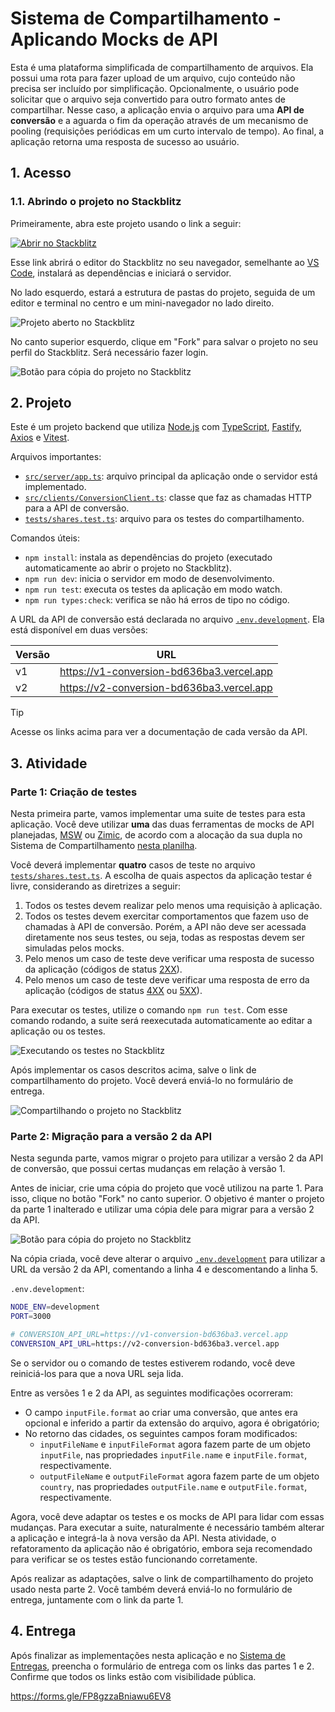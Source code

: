 # Sistema de Compartilhamento - Aplicando Mocks de API

Esta é uma plataforma simplificada de compartilhamento de arquivos. Ela possui
uma rota para fazer upload de um arquivo, cujo conteúdo não precisa ser incluído
por simplificação. Opcionalmente, o usuário pode solicitar que o arquivo seja
convertido para outro formato antes de compartilhar. Nesse caso, a aplicação
envia o arquivo para uma **API de conversão** e a aguarda o fim da operação
através de um mecanismo de pooling (requisições periódicas em um curto intervalo
de tempo). Ao final, a aplicação retorna uma resposta de sucesso ao usuário.

## 1. Acesso

### 1.1. Abrindo o projeto no Stackblitz

Primeiramente, abra este projeto usando o link a seguir:

[![Abrir no Stackblitz](https://developer.stackblitz.com/img/open_in_stackblitz.svg)](https://stackblitz.com/github/diego-aquino/api-mocking-app-sharing?startScript=dev&file=README.md)

Esse link abrirá o editor do Stackblitz no seu navegador, semelhante ao
[VS Code](https://code.visualstudio.com), instalará as dependências e iniciará o
servidor.

No lado esquerdo, estará a estrutura de pastas do projeto, seguida de um editor
e terminal no centro e um mini-navegador no lado direito.

![Projeto aberto no Stackblitz](./docs/images/project-opened-on-stackblitz.png)

No canto superior esquerdo, clique em "Fork" para salvar o projeto no seu perfil
do Stackblitz. Será necessário fazer login.

![Botão para cópia do projeto no Stackblitz](./docs/images/stackblitz-fork.png)

## 2. Projeto

Este é um projeto backend que utiliza [Node.js](https://nodejs.org) com
[TypeScript](https://www.typescriptlang.org), [Fastify](https://fastify.dev),
[Axios](https://axios-http.com) e [Vitest](https://vitest.dev).

Arquivos importantes:

- [`src/server/app.ts`](./src/server/app.ts): arquivo principal da aplicação
  onde o servidor está implementado.
- [`src/clients/ConversionClient.ts`](./src/clients/ConversionClient.ts): classe
  que faz as chamadas HTTP para a API de conversão.
- [`tests/shares.test.ts`](./tests/shares.test.ts): arquivo para os testes do
  compartilhamento.

Comandos úteis:

- `npm install`: instala as dependências do projeto (executado automaticamente
  ao abrir o projeto no Stackblitz).
- `npm run dev`: inicia o servidor em modo de desenvolvimento.
- `npm run test`: executa os testes da aplicação em modo watch.
- `npm run types:check`: verifica se não há erros de tipo no código.

A URL da API de conversão está declarada no arquivo
[`.env.development`](./.env.development). Ela está disponível em duas versões:

| Versão | URL                                       |
| ------ | ----------------------------------------- |
| v1     | https://v1-conversion-bd636ba3.vercel.app |
| v2     | https://v2-conversion-bd636ba3.vercel.app |

> [!TIP]
>
> Acesse os links acima para ver a documentação de cada versão da API.

## 3. Atividade

### Parte 1: Criação de testes

Nesta primeira parte, vamos implementar uma suite de testes para esta aplicação.
Você deve utilizar **uma** das duas ferramentas de mocks de API planejadas,
[MSW](https://github.com/mswjs/msw) ou
[Zimic](https://github.com/zimicjs/zimic), de acordo com a alocação da sua dupla
no Sistema de Compartilhamento
[nesta planilha](https://docs.google.com/spreadsheets/d/1fOp-6efUEp4KZx8UI9w0EuewHeWP1kIhWzWfViSihW0/edit?usp=sharing).

Você deverá implementar **quatro** casos de teste no arquivo
[`tests/shares.test.ts`](./tests/shares.test.ts). A escolha de quais aspectos da
aplicação testar é livre, considerando as diretrizes a seguir:

1. Todos os testes devem realizar pelo menos uma requisição à aplicação.
2. Todos os testes devem exercitar comportamentos que fazem uso de chamadas à
   API de conversão. Porém, a API não deve ser acessada diretamente nos seus
   testes, ou seja, todas as respostas devem ser simuladas pelos mocks.
3. Pelo menos um caso de teste deve verificar uma resposta de sucesso da
   aplicação (códigos de status
   [2XX](https://developer.mozilla.org/en-US/docs/Web/HTTP/Status#successful_responses)).
4. Pelo menos um caso de teste deve verificar uma resposta de erro da aplicação
   (códigos de status
   [4XX](https://developer.mozilla.org/en-US/docs/Web/HTTP/Status#client_error_responses)
   ou
   [5XX](https://developer.mozilla.org/en-US/docs/Web/HTTP/Status#server_error_responses)).

Para executar os testes, utilize o comando `npm run test`. Com esse comando
rodando, a suite será reexecutada automaticamente ao editar a aplicação ou os
testes.

![Executando os testes no Stackblitz](./docs/images/stackblitz-tests.png)

Após implementar os casos descritos acima, salve o link de compartilhamento do
projeto. Você deverá enviá-lo no formulário de entrega.

![Compartilhando o projeto no Stackblitz](./docs/images/stackblitz-sharing.png)

### Parte 2: Migração para a versão 2 da API

Nesta segunda parte, vamos migrar o projeto para utilizar a versão 2 da API de
conversão, que possui certas mudanças em relação à versão 1.

Antes de iniciar, crie uma cópia do projeto que você utilizou na parte 1. Para
isso, clique no botão "Fork" no canto superior. O objetivo é manter o projeto da
parte 1 inalterado e utilizar uma cópia dele para migrar para a versão 2 da API.

![Botão para cópia do projeto no Stackblitz](./docs/images/stackblitz-refork.png)

Na cópia criada, você deve alterar o arquivo
[`.env.development`](./.env.development) para utilizar a URL da versão 2 da API,
comentando a linha 4 e descomentando a linha 5.

`.env.development`:

```bash
NODE_ENV=development
PORT=3000

# CONVERSION_API_URL=https://v1-conversion-bd636ba3.vercel.app
CONVERSION_API_URL=https://v2-conversion-bd636ba3.vercel.app
```

Se o servidor ou o comando de testes estiverem rodando, você deve reiniciá-los
para que a nova URL seja lida.

Entre as versões 1 e 2 da API, as seguintes modificações ocorreram:

- O campo `inputFile.format` ao criar uma conversão, que antes era opcional e
  inferido a partir da extensão do arquivo, agora é obrigatório;
- No retorno das cidades, os seguintes campos foram modificados:
  - `inputFileName` e `inputFileFormat` agora fazem parte de um objeto
    `inputFile`, nas propriedades `inputFile.name` e `inputFile.format`,
    respectivamente.
  - `outputFileName` e `outputFileFormat` agora fazem parte de um objeto
    `country`, nas propriedades `outputFile.name` e `outputFile.format`,
    respectivamente.

Agora, você deve adaptar os testes e os mocks de API para lidar com essas
mudanças. Para executar a suite, naturalmente é necessário também alterar a
aplicação e integrá-la à nova versão da API. Nesta atividade, o refatoramento da
aplicação não é obrigatório, embora seja recomendado para verificar se os testes
estão funcionando corretamente.

Após realizar as adaptações, salve o link de compartilhamento do projeto usado
nesta parte 2. Você também deverá enviá-lo no formulário de entrega, juntamente
com o link da parte 1.

## 4. Entrega

Após finalizar as implementações nesta aplicação e no
[Sistema de Entregas](https://github.com/diego-aquino/api-mocking-app-delivery),
preencha o formulário de entrega com os links das partes 1 e 2. Confirme que
todos os links estão com visibilidade pública.

https://forms.gle/FP8gzzaBniawu6EV8
